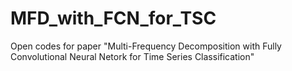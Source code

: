 # MFD_with_FCN_for_TSC
Open codes for paper "Multi-Frequency Decomposition with Fully Convolutional Neural Netork for Time Series Classification"
